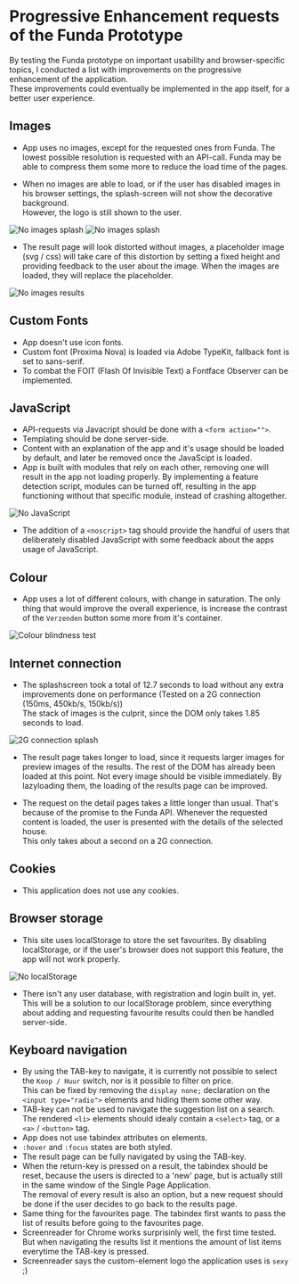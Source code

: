 # Progressive Enhancement requests of the Funda Prototype
By testing the Funda prototype on important usability and browser-specific topics, I conducted a list with improvements on the progressive enhancement of the application.  
These improvements could eventually be implemented in the app itself, for a better user experience.

## Images
- App uses no images, except for the requested ones from Funda. The lowest possible resolution is requested with an API-call. Funda may be able to compress them some more to reduce the load time of the pages.

- When no images are able to load, or if the user has disabled images in his browser settings, the splash-screen will not show the decorative background.  
However, the logo is still shown to the user.

![No images splash](https://berendpronk.github.io/minor/assets/bt/no-images-splash.png)
![No images splash](https://berendpronk.github.io/minor/assets/bt/no-images-splash.png)

- The result page will look distorted without images, a placeholder image (svg / css) will take care of this distortion by setting a fixed height and providing feedback to the user about the image. When the images are loaded, they will replace the placeholder.

![No images results](https://berendpronk.github.io/minor/assets/bt/no-images-results.png)

## Custom Fonts
- App doesn't use icon fonts.
- Custom font (Proxima Nova) is loaded via Adobe TypeKit, fallback font is set to sans-serif.
- To combat the FOIT (Flash Of Invisible Text) a Fontface Observer can be implemented.

## JavaScript
- API-requests via Javacript should be done with a `<form action="">`.
- Templating should be done server-side.
- Content with an explanation of the app and it's usage should be loaded by default, and later be removed once the JavaScipt is loaded.
- App is built with modules that rely on each other, removing one will result in the app not loading properly. By implementing a feature detection script, modules can be turned off, resulting in the app functioning without that specific module, instead of crashing altogether.

![No JavaScript](https://berendpronk.github.io/minor/assets/bt/no-javascript.png)

- The addition of a `<noscript>` tag should provide the handful of users that deliberately disabled JavaScript with some feedback about the apps usage of JavaScript.

## Colour
- App uses a lot of different colours, with change in saturation. The only thing that would improve the overall experience, is increase the contrast of the `Verzenden` button some more from it's container.

![Colour blindness test](https://berendpronk.github.io/minor/assets/bt/colour-blindness-test.jpg)

## Internet connection
- The splashscreen took a total of 12.7 seconds to load without any extra improvements done on performance (Tested on a 2G connection (150ms, 450kb/s, 150kb/s))  
The stack of images is the culprit, since the DOM only takes 1.85 seconds to load.

![2G connection splash](https://berendpronk.github.io/minor/assets/bt/2G-connection-splash.png)

- The result page takes longer to load, since it requests larger images for preview images of the results. The rest of the DOM has already been loaded at this point.
Not every image should be visible immediately. By lazyloading them, the loading of the results page can be improved.

- The request on the detail pages takes a little longer than usual. That's because of the promise to the Funda API. Whenever the requested content is loaded, the user is presented with the details of the selected house.  
This only takes about a second on a 2G connection.  

## Cookies
- This application does not use any cookies.

## Browser storage
- This site uses localStorage to store the set favourites. By disabling localStorage, or if the user's browser does not support this feature, the app will not work properly.

![No localStorage](https://berendpronk.github.io/minor/assets/bt/no-localstorage.png)

- There isn't any user database, with registration and login built in, yet. This will be a solution to our localStorage problem, since everything about adding and requesting favourite results could then be handled server-side.

## Keyboard navigation
- By using the TAB-key to navigate, it is currently not possible to select the `Koop / Huur` switch, nor is it possible to filter on price.  
This can be fixed by removing the `display none;` declaration on the `<input type="radio">` elements and hiding them some other way.
- TAB-key can not be used to navigate the suggestion list on a search. The rendered `<li>` elements should idealy contain a `<select>` tag, or a `<a>` / `<button>` tag.
- App does not use tabindex attributes on elements.
- `:hover` and `:focus` states are both styled.
- The result page can be fully navigated by using the TAB-key.
- When the return-key is pressed on a result, the tabindex should be reset, because the users is directed to a 'new' page, but is actually still in the same window of the Single Page Application.  
The removal of every result is also an option, but a new request should be done if the user decides to go back to the results page.
- Same thing for the favourites page. The tabindex first wants to pass the list of results before going to the favourites page.
- Screenreader for Chrome works surprisinly well, the first time tested. But when navigating the results list it mentions the amount of list items everytime the TAB-key is pressed.
- Screenreader says the custom-element logo the application uses is `sexy` ;)
